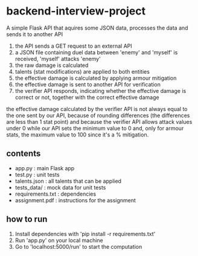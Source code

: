 # backend-interview-project

A simple Flask API that aquires some JSON data, processes the data and sends it to another API

1. the API sends a GET request to an external API
2. a JSON file containing duel data between 'enemy' and 'myself' is received, 'myself' attacks 'enemy'
3. the raw damage is calculated
4. talents (stat modifications) are applied to both entities
5. the effective damage is calculated by applying armour mitigation
6. the effective damage is sent to another API for verification
7. the verifier API responds, indicating whether the effective damage is correct or not, together with the correct effective damage

the effective damage calculated by the verifier API is not always equal to the one sent by our API, because of rounding differences (the differences are less than 1 stat point) and because the verifier API allows attack values under 0 while our API sets the minimum value to 0 and, only for armour stats, the maximum value to 100 since it's a % mitigation.

## contents

- app.py : main Flask app
- test.py : unit tests
- talents.json : all talents that can be applied
- tests_data/ : mock data for unit tests
- requirements.txt : dependencies
- assignment.pdf : instructions for the assignment

## how to run

1. Install dependencies with 'pip install -r requirements.txt'
2. Run 'app.py' on your local machine
3. Go to 'localhost:5000/run' to start the computation